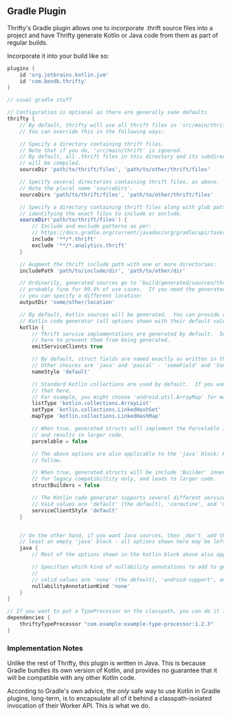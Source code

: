 Gradle Plugin
-------------------

Thrifty's Gradle plugin allows one to incorporate .thrift source files into a project
and have Thrifty generate Kotlin or Java code from them as part of regular builds.

Incorporate it into your build like so:

```groovy
plugins {
    id 'org.jetbrains.kotlin.jvm'
    id 'com.bendb.thrifty'
}

// usual gradle stuff

// Configuration is optional as there are generally sane defaults
thrifty {
    // By default, thrifty will use all thrift files in 'src/main/thrift'.
    // You can override this in the following ways:

    // Specify a directory containing thrift files.
    // Note that if you do, 'src/main/thrift' is ignored.
    // By default, all .thrift files in this directory and its subdirectores
    // will be compiled.
    sourceDir 'path/to/thrift/files', 'path/to/other/thrift/files'

    // Specify several directories containing thrift files, as above.
    // Note the plural name 'sourceDirs'.
    sourceDirs 'path/to/thrift/files', 'path/to/other/thrift/files'

    // Specify a directory containing thrift files along with glob patterns
    // identifying the exact files to include or exclude.
    sourceDir('path/to/thrift/files') {
        // Include and exclude patterns as per:
        // https://docs.gradle.org/current/javadoc/org/gradle/api/tasks/util/PatternFilterable.html
        include '**/*.thrift'
        exclude '**/*.analytics.thrift'
    }

    // Augment the thrift include path with one or more directories:
    includePath 'path/to/include/dir', 'path/to/other/dir'

    // Ordinarily, generated sources go to 'build/generated/sources/thrifty', and this is
    // probably fine for 99.9% of use cases.  If you need the generated sources elsewhere,
    // you can specify a different location:
    outputDir 'some/other/location'

    // By default, Kotlin sources will be generated.  You can provide a few options to the
    // Kotlin code generator (all options shown with their default values):
    kotlin {
        // Thrift service implementations are generated by default.  Set 'false'
        // here to prevent them from being generated.
        emitServiceClients true

        // By default, struct fields are named exactly as written in the .thrift IDL.
        // Other choices are 'java' and 'pascal' - 'someField' and 'SomeField', respectively.
        nameStyle 'default'

        // Standard Kotlin collections are used by default.  If you want something custom, provide
        // that here.
        // For example, you might choose 'android.util.ArrayMap' for maps.
        listType 'kotlin.collections.ArrayList'
        setType 'kotlin.collections.LinkedHashSet'
        mapType 'kotlin.collections.LinkedHashMap'

        // When true, generated structs will implement the Parcelable interface.  This is optional,
        // and results in larger code.
        parcelable = false

        // The above options are also applicable to the 'java' block; Kotlin-specific options
        // follow.

        // When true, generated structs will be include 'Builder' inner classes.  This is
        // for legacy compatibiltity only, and leads to larger code.
        structBuilders = false

        // The Kotlin code generator supports several different service-client API styles.
        // Vaid values are 'default' (the default), 'coroutine', and 'none'.
        serviceClientStyle 'default'
    }


    // On the other hand, if you want Java sources, then _don't_ add the kotlin block.  Add at
    // least an empty 'java' block - all options shown here may be left out entirely.
    java {
        // Most of the options shown in the kotlin block above also apply here.

        // Specifies which kind of nullability annotations to add to generated code, if any.
        //
        // valid values are 'none' (the default), 'android-support', and 'androidx'.
        nullabilityAnnotationKind 'none'
    }
}

// If you want to put a TypeProcessor on the classpath, you can do it like so:
dependencies {
    thriftyTypeProcessor "com.example:example-type-processor:1.2.3"
}
```

### Implementation Notes

Unlike the rest of Thrifty, this plugin is written in Java.  This is because Gradle bundles its own version of Kotlin, and provides no guarantee that it will be compatible with any other Kotlin code.

According to Gradle's own advice, the _only_ safe way to use Kotlin in Gradle plugins, long-term, is to encapsulate all of it behind a classpath-isolated invocation of their Worker API.  This is what we do.

